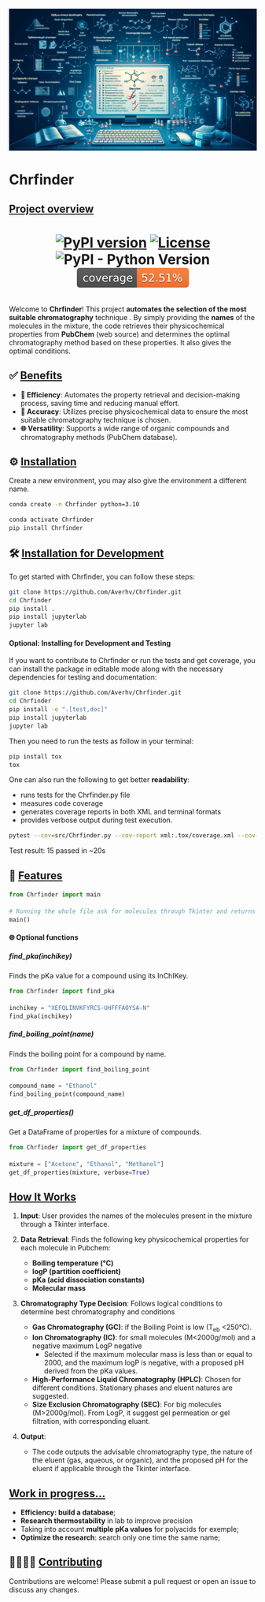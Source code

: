 <p align="center">
  <img src="assets/Image_Chrfinder.webp" alt="Project Logo" width="650"/>
</p>

# Chrfinder

## <ins>Project overview</ins>

<h1 align="center">
    
[![PyPI version](https://img.shields.io/pypi/v/Chrfinder?style=plastic&color=blue)](https://pypi.python.org/pypi/Chrfinder) 
[![License](https://img.shields.io/github/license/Averhv/Chrfinder?style=plastic&color=Orange)](https://github.com/Averhv/Chrfinder/blob/master/LICENSE) 
<img alt="PyPI - Python Version" src="https://img.shields.io/pypi/pyversions/Chrfinder?style=plastic" /> 
[![Coverage Badge](https://github.com/Averhv/Chrfinder/blob/main/assets/coverage-badge.svg?short_path=eb9c651)](https://github.com/Averhv/Chrfinder)


</h1>

Welcome to **Chrfinder**! This project **automates the selection of the most suitable chromatography** technique . By simply providing the **names** of the molecules in the mixture, the code retrieves their physicochemical properties from **PubChem** (web source) and determines the optimal chromatography method based on these properties. It also gives the optimal conditions.

## ✅ <ins>Benefits</ins>

- **🚀 Efficiency**: Automates the property retrieval and decision-making process, saving time and reducing manual effort.
- **🎯 Accuracy**: Utilizes precise physicochemical data to ensure the most suitable chromatography technique is chosen.
- **🌐 Versatility**: Supports a wide range of organic compounds and chromatography methods (PubChem database).


## ⚙ <ins>Installation</ins>

Create a new environment, you may also give the environment a different name. 

```bash
conda create -n Chrfinder python=3.10 
```

```bash
conda activate Chrfinder
pip install Chrfinder
```

## 🛠️ <ins>Installation for Development</ins>

To get started with Chrfinder, you can follow these steps:
```bash
git clone https://github.com/Averhv/Chrfinder.git
cd Chrfinder
pip install .
pip install jupyterlab
jupyter lab
```
#### Optional: Installing for Development and Testing
If you want to contribute to Chrfinder or run the tests and get coverage, you can install the package in editable mode along with the necessary dependencies for testing and documentation:
```bash
git clone https://github.com/Averhv/Chrfinder.git
cd Chrfinder
pip install -e ".[test,doc]"
pip install jupyterlab
jupyter lab
```

Then you need to run the tests as follow in your terminal:
```bash
pip install tox
tox
```
One can also run the following to get better **readability**:
- runs tests for the Chrfinder.py file
- measures code coverage
- generates coverage reports in both XML and terminal formats
- provides verbose output during test execution.
```bash
pytest --cov=src/Chrfinder.py --cov-report xml:.tox/coverage.xml --cov-report term -vv
```
Test result: 15 passed in ~20s
## 📒 <ins>Features</ins>

```python
from Chrfinder import main

# Running the whole file ask for molecules through Tkinter and returns the best chromatography
main()
```

#### 🌐 Optional functions

##### find_pka(inchikey)
Finds the pKa value for a compound using its InChIKey.
```python
from Chrfinder import find_pka

inchikey = "XEFQLINVKFYRCS-UHFFFAOYSA-N"
find_pka(inchikey)
```

##### find_boiling_point(name)
Finds the boiling point for a compound by name.
```python
from Chrfinder import find_boiling_point

compound_name = "Ethanol"
find_boiling_point(compound_name)
```

##### get_df_properties()
Get a DataFrame of properties for a mixture of compounds.
```python
from Chrfinder import get_df_properties

mixture = ["Acetone", "Ethanol", "Methanol"]
get_df_properties(mixture, verbose=True)
```

## <ins>How It Works</ins>

1. **Input**: User provides the names of the molecules present in the mixture through a Tkinter interface.

2. **Data Retrieval**: Finds the following key physicochemical properties for each molecule in Pubchem:
     - **Boiling temperature (°C)**
     - **logP (partition coefficient)**
     - **pKa (acid dissociation constants)**
     - **Molecular mass**

3. **Chromatography Type Decision**: Follows logical conditions to determine best chromatography and conditions
   - **Gas Chromatography (GC)**: if the Boiling Point is low (T<sub>eb</sub> <250°C).
   - **Ion Chromatography (IC)**: for small molecules (M<2000g/mol) and a negative maximum LogP negative
     - Selected if the maximum molecular mass is less than or equal to 2000, and the maximum logP is negative, with a proposed pH derived from the pKa values.
   - **High-Performance Liquid Chromatography (HPLC)**: Chosen for different conditions. Stationary phases and eluent natures are suggested.
   - **Size Exclusion Chromatography (SEC)**: For big molecules (M>2000g/mol). From LogP, it suggest gel permeation or gel filtration, with corresponding eluant.

4. **Output**:
   - The code outputs the advisable chromatography type, the nature of the eluent (gas, aqueous, or organic), and the proposed pH for the eluent if applicable through the Tkinter interface.
  
## <ins>Work in progress...</ins>
- **Efficiency: build a database**;
- **Research thermostability** in lab to improve precision
- Taking into account **multiple pKa values** for polyacids for exemple;
- **Optimize the research**: search only one time the same name;


## 🫱🏽‍🫲🏼 <ins>Contributing</ins>
Contributions are welcome! Please submit a pull request or open an issue to discuss any changes.

